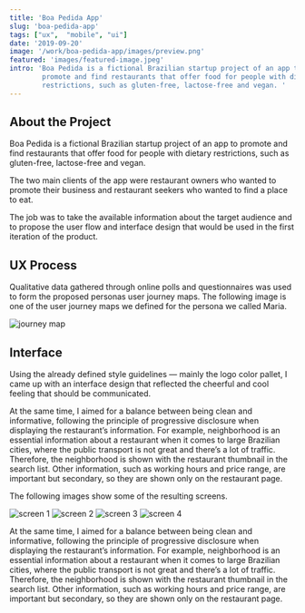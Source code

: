 ```yaml
---
title: 'Boa Pedida App'
slug: 'boa-pedida-app'
tags: ["ux",  "mobile", "ui"]
date: '2019-09-20'
image: '/work/boa-pedida-app/images/preview.png'
featured: 'images/featured-image.jpeg'
intro: 'Boa Pedida is a fictional Brazilian startup project of an app to
        promote and find restaurants that offer food for people with dietary
        restrictions, such as gluten-free, lactose-free and vegan. '
---
```


## About the Project

Boa Pedida is a fictional Brazilian startup project of an app to promote and
find restaurants that offer food for people with dietary restrictions, such as
gluten-free, lactose-free and vegan.

The two main clients of the app were restaurant owners who wanted to promote
their business and restaurant seekers who wanted to find a place to eat.

The job was to take the available information about the target audience and to
propose the user flow and interface design that would be used in the first
iteration of the product.

## UX Process

Qualitative data gathered through online polls and questionnaires was used to
form the proposed personas user journey maps. The following image is one of the
user journey maps we defined for the persona we called Maria.

![journey map](images/journey-map.png)

## Interface

Using the already defined style guidelines — mainly the logo color pallet, I
came up with an interface design that reflected the cheerful and cool feeling
that should be communicated.

At the same time, I aimed for a balance between being clean and informative,
following the principle of progressive disclosure when displaying the
restaurant’s information. For example, neighborhood is an essential information
about a restaurant when it comes to large Brazilian cities, where the public
transport is not great and there’s a lot of traffic. Therefore, the
neighborhood is shown with the restaurant thumbnail in the search list. Other
information, such as working hours and price range, are important but
secondary, so they are shown only on the restaurant page.

The following images show some of the resulting screens.

![screen 1](images/boa-pedida1.png)
![screen 2](images/boa-pedida2.png)
![screen 3](images/boa-pedida3.png)
![screen 4](images/boa-pedida4.png)

At the same time, I aimed for a balance between being clean and informative,
following the principle of progressive disclosure when displaying the
restaurant’s information. For example, neighborhood is an essential information
about a restaurant when it comes to large Brazilian cities, where the public
transport is not great and there’s a lot of traffic. Therefore, the
neighborhood is shown with the restaurant thumbnail in the search list. Other
information, such as working hours and price range, are important but
secondary, so they are shown only on the restaurant page.